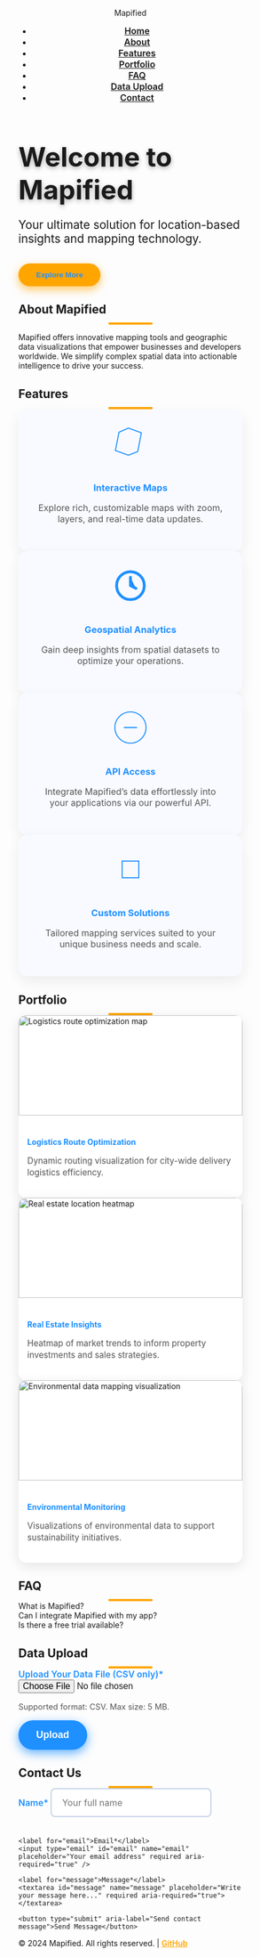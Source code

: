 <!DOCTYPE html>
<html lang="en">
<head>
<meta charset="UTF-8" />
<meta name="viewport" content="width=device-width, initial-scale=1" />
<title>Mapified - Complete Portfolio</title>
<style>
  /* Reset and base */
  * {
    margin: 0; 
    padding: 0; 
    box-sizing: border-box;
  }

  body {
    font-family: 'Segoe UI', Tahoma, Geneva, Verdana, sans-serif;
    background: #f0f4f8;
    color: #222;
    line-height: 1.6;
    scroll-behavior: smooth;
  }

  a {
    color: #1e90ff;
    text-decoration: none;
  }
  a:hover {
    text-decoration: underline;
  }

  header {
    background-color: #1e90ff;
    color: white;
    padding: 1rem 2rem;
    position: fixed;
    width: 100%;
    top: 0;
    z-index: 1000;
    box-shadow: 0 2px 6px rgba(30,144,255,0.4);
  }

  nav {
    display: flex;
    justify-content: space-between;
    align-items: center;
    max-width: 1080px;
    margin: 0 auto;
  }

  nav .logo {
    font-size: 1.7rem;
    font-weight: 900;
    letter-spacing: 3px;
    font-family: 'Arial Black', Arial, sans-serif;
    user-select: none;
  }

  nav ul {
    list-style: none;
    display: flex;
  }

  nav ul li {
    margin-left: 1.8rem;
  }
  nav ul li a {
    font-weight: 600;
    transition: color 0.3s ease;
    font-size: 1rem;
  }
  nav ul li a:hover,
  nav ul li a.active {
    color: #ffa500; /* orange accent */
  }

  /* Hero section */
  .hero {
    padding: 160px 2rem 4rem;
    background: linear-gradient(135deg, #1e90ff 0%, #4682b4 100%);
    color: white;
    text-align: center;
    min-height: 75vh;
    display: flex;
    flex-direction: column;
    justify-content: center;
  }
  .hero h1 {
    font-size: 3rem;
    margin-bottom: 1rem;
    text-shadow: 0 3px 9px rgba(0,0,0,0.3);
  }
  .hero p {
    font-size: 1.3rem;
    font-weight: 400;
    margin-bottom: 2rem;
  }
  .hero .btn {
    background-color: #ffa500;
    color: #1e90ff;
    padding: 0.8rem 2rem;
    font-weight: 700;
    border: none;
    border-radius: 30px;
    cursor: pointer;
    box-shadow: 0 6px 16px rgba(255,165,0,0.6);
    max-width: 200px;
    align-self: center;
    transition: background-color 0.3s ease, color 0.3s ease;
  }
  .hero .btn:hover {
    background-color: #cc8400;
    color: white;
  }

  .container {
    max-width: 1080px;
    margin: 0 auto;
    padding: 4rem 2rem;
    background: white;
    border-radius: 12px;
    box-shadow: 0 8px 22px rgba(0,0,0,0.06);
    margin-bottom: 3rem;
  }

  section h2 {
    text-align: center;
    font-size: 2.6rem;
    margin-bottom: 2rem;
    color: #1e90ff;
    position: relative;
  }
  section h2::after {
    content: '';
    display: block;
    margin: 0.7rem auto 0;
    width: 80px;
    height: 4px;
    background-color: #ffa500;
    border-radius: 3px;
  }

  /* About */
  #about p {
    max-width: 820px;
    margin: 0 auto;
    line-height: 1.75;
    font-size: 1.1rem;
    color: #444;
  }

  /* Features */
  #features {
    display: flex;
    gap: 2rem;
    flex-wrap: wrap;
    justify-content: center;
  }
  .feature {
    padding: 2rem;
    border-radius: 15px;
    box-shadow: 0 9px 24px rgba(0,0,0,0.07);
    flex: 1 1 280px;
    text-align: center;
    transition: transform 0.35s ease;
    cursor: default;
    background: #f9faff;
  }
  .feature:hover {
    transform: translateY(-10px);
    box-shadow: 0 12px 34px rgba(0,0,0,0.12);
  }
  .feature svg {
    width: 60px;
    height: 60px;
    margin-bottom: 1rem;
    fill: #1e90ff;
  }
  .feature h3 {
    margin-bottom: 1rem;
    color: #1e90ff;
  }
  .feature p {
    color: #555;
    font-size: 1rem;
  }

  /* Portfolio */
  #portfolio .projects-grid {
    display: grid;
    grid-template-columns: repeat(auto-fit,minmax(280px,1fr));
    gap: 2rem;
  }
  .project {
    border-radius: 14px;
    overflow: hidden;
    box-shadow: 0 6px 22px rgba(0,0,0,0.1);
    background-color: #fff;
    transition: box-shadow 0.3s ease;
    cursor: default;
  }
  .project:hover {
    box-shadow: 0 12px 36px rgba(0,0,0,0.14);
  }
  .project img {
    width: 100%;
    height: 180px;
    object-fit: cover;
    transition: transform 0.4s ease;
  }
  .project:hover img {
    transform: scale(1.1);
  }
  .project-info {
    padding: 1.2rem 1rem;
  }
  .project-info h4 {
    color: #1e90ff;
    margin-bottom: 0.5rem;
  }
  .project-info p {
    font-size: 0.95rem;
    color: #555;
    line-height: 1.4;
  }

  /* FAQ */
  #faq .faq-item {
    max-width: 720px;
    margin: 1rem auto;
    border-bottom: 1px solid #ddd;
  }
  #faq .question {
    cursor: pointer;
    padding: 1rem 1.25rem;
    font-weight: 700;
    color: #1e90ff;
    position: relative;
    background: #f9faff;
    border-radius: 8px;
  }
  #faq .question::after {
    content: "+";
    position: absolute;
    right: 1rem;
    font-size: 1.5rem;
    transition: transform 0.3s ease;
  }
  #faq .question.active::after {
    content: "−";
    transform: rotate(180deg);
  }
  #faq .answer {
    max-height: 0;
    overflow: hidden;
    transition: max-height 0.35s ease;
    padding: 0 1.25rem;
    margin-bottom: 1rem;
    color: #444;
  }
  #faq .answer.open {
    max-height: 500px; /* enough for most answers */
    padding-top: 0.5rem;
  }

  /* Data Upload */
  #upload form {
    max-width: 480px;
    margin: 0 auto;
    display: flex;
    flex-direction: column;
  }
  #upload label {
    margin-bottom: 0.5rem;
    font-weight: 600;
    color: #1e90ff;
    font-size: 1rem;
  }
  #upload input[type="file"] {
    margin-bottom: 1rem;
    font-size: 1rem;
  }
  #upload button {
    background-color: #1e90ff;
    color: white;
    font-weight: 700;
    border: none;
    padding: 1rem 2rem;
    border-radius: 30px;
    cursor: pointer;
    box-shadow: 0 6px 18px rgba(30,144,255,0.7);
    font-size: 1.1rem;
    transition: background-color 0.3s ease;
  }
  #upload button:hover {
    background-color: #1266cc;
  }
  #upload .upload-message {
    margin-top: 1rem;
    font-weight: 600;
    color: green;
  }

  /* Contact */
  #contact form {
    max-width: 640px;
    margin: 0 auto;
    display: flex;
    flex-direction: column;
  }
  #contact label {
    margin-bottom: 0.5rem;
    font-weight: 600;
    color: #1e90ff;
    font-size: 1rem;
  }
  #contact input,
  #contact textarea {
    padding: 0.85rem 1.2rem;
    margin-bottom: 1.4rem;
    border: 2px solid #c4d1e6;
    border-radius: 8px;
    font-size: 1rem;
    transition: border-color 0.3s ease;
    font-family: inherit;
    color: #222;
  }
  #contact input:focus,
  #contact textarea:focus {
    border-color: #ffa500;
    outline: none;
  }
  #contact textarea {
    resize: vertical;
    min-height: 130px;
  }
  #contact button {
    background-color: #1e90ff;
    color: white;
    font-weight: 700;
    border: none;
    padding: 1rem 2rem;
    border-radius: 30px;
    cursor: pointer;
    box-shadow: 0 6px 18px rgba(30,144,255,0.6);
    font-size: 1.1rem;
    transition: background-color 0.3s ease;
  }
  #contact button:hover {
    background-color: #1266cc;
  }

  /* Footer */
  footer {
    background-color: #1e90ff;
    color: white;
    text-align: center;
    padding: 1.75rem 2rem;
    font-size: 0.95rem;
    margin-top: 3rem;
  }
  footer a {
    color: #ffa500;
    font-weight: 600;
  }
  footer a:hover {
    text-decoration: underline;
  }

  /* Mobile */
  @media (max-width: 680px) {
    nav ul {
      flex-direction: column;
      background-color: #1e90ff;
      position: fixed;
      top: 55px;
      right: 0;
      width: 220px;
      display: none;
      margin: 0;
      padding: 1rem 0;
      border-radius: 0 0 0 10px;
      z-index: 1001;
    }
    nav ul.showing {
      display: flex;
    }
    nav ul li {
      margin: 0.9rem 0;
    }
    nav .menu-toggle {
      display: block;
      cursor: pointer;
      color: white;
      font-size: 1.9rem;
      user-select: none;
    }
  }
  @media (min-width: 681px) {
    nav .menu-toggle {
      display: none;
    }
  }
</style>
</head>
<body>

<header>
  <nav>
    <div class="logo">Mapified</div>
    <div class="menu-toggle" id="mobile-menu" aria-label="Toggle navigation menu">&#9776;</div>
    <ul id="nav-list" role="menubar">
      <li><a href="#hero" class="nav-link" role="menuitem" aria-current="page">Home</a></li>
      <li><a href="#about" class="nav-link" role="menuitem">About</a></li>
      <li><a href="#features" class="nav-link" role="menuitem">Features</a></li>
      <li><a href="#portfolio" class="nav-link" role="menuitem">Portfolio</a></li>
      <li><a href="#faq" class="nav-link" role="menuitem">FAQ</a></li>
      <li><a href="#upload" class="nav-link" role="menuitem">Data Upload</a></li>
      <li><a href="#contact" class="nav-link" role="menuitem">Contact</a></li>
    </ul>
  </nav>
</header>

<main>

<section class="hero" id="hero" aria-label="Welcome Section">
  <h1>Welcome to Mapified</h1>
  <p>Your ultimate solution for location-based insights and mapping technology.</p>
  <button class="btn" onclick="scrollToSection('about')" aria-label="Explore more about Mapified">Explore More</button>
</section>

<section id="about" class="container" aria-label="About Mapified">
  <h2>About Mapified</h2>
  <p>
    Mapified offers innovative mapping tools and geographic data visualizations that empower businesses
    and developers worldwide. We simplify complex spatial data into actionable intelligence to drive your success.
  </p>
</section>

<section id="features" class="container" aria-label="Features of Mapified">
  <h2>Features</h2>
  <div id="features">
    <div class="feature" tabindex="0" aria-label="Interactive Maps Feature">
      <svg xmlns="http://www.w3.org/2000/svg" viewBox="0 0 64 64" aria-hidden="true"><path d="M28 2l25 9-7 36-18 7-25-9 7-35z" stroke="#1e90ff" stroke-width="2" fill="none" stroke-linejoin="round"/></svg>
      <h3>Interactive Maps</h3>
      <p>Explore rich, customizable maps with zoom, layers, and real-time data updates.</p>
    </div>
    <div class="feature" tabindex="0" aria-label="Geospatial Analytics Feature">
      <svg xmlns="http://www.w3.org/2000/svg" viewBox="0 0 24 24" aria-hidden="true"><circle cx="12" cy="12" r="10" stroke="#1e90ff" stroke-width="2" fill="none"/><path d="M12 6v6l4 2" stroke="#1e90ff" stroke-width="2" stroke-linecap="round" stroke-linejoin="round"/></svg>
      <h3>Geospatial Analytics</h3>
      <p>Gain deep insights from spatial datasets to optimize your operations.</p>
    </div>
    <div class="feature" tabindex="0" aria-label="API Access Feature">
      <svg xmlns="http://www.w3.org/2000/svg" viewBox="0 0 64 64" aria-hidden="true"><circle cx="32" cy="32" r="30" stroke="#1e90ff" stroke-width="2" fill="none"/><path d="M20 32h24" stroke="#1e90ff" stroke-width="2" stroke-linecap="round"/></svg>
      <h3>API Access</h3>
      <p>Integrate Mapified’s data effortlessly into your applications via our powerful API.</p>
    </div>
    <div class="feature" tabindex="0" aria-label="Custom Solutions Feature">
      <svg xmlns="http://www.w3.org/2000/svg" viewBox="0 0 64 64" aria-hidden="true"><rect x="16" y="16" width="32" height="32" stroke="#1e90ff" stroke-width="2" fill="none"/></svg>
      <h3>Custom Solutions</h3>
      <p>Tailored mapping services suited to your unique business needs and scale.</p>
    </div>
  </div>
</section>

<section id="portfolio" class="container" aria-label="Mapified Portfolio Projects">
  <h2>Portfolio</h2>
  <div class="projects-grid">
    <div class="project" tabindex="0" aria-label="Logistics Route Optimization Project">
      <img src="https://source.unsplash.com/400x300/?route,map,logistics" alt="Logistics route optimization map" />
      <div class="project-info">
        <h4>Logistics Route Optimization</h4>
        <p>Dynamic routing visualization for city-wide delivery logistics efficiency.</p>
      </div>
    </div>
    <div class="project" tabindex="0" aria-label="Real Estate Location Mapping Project">
      <img src="https://source.unsplash.com/400x300/?realestate,map" alt="Real estate location heatmap" />
      <div class="project-info">
        <h4>Real Estate Insights</h4>
        <p>Heatmap of market trends to inform property investments and sales strategies.</p>
      </div>
    </div>
    <div class="project" tabindex="0" aria-label="Environmental Data Mapping Project">
      <img src="https://source.unsplash.com/400x300/?environment,map" alt="Environmental data mapping visualization" />
      <div class="project-info">
        <h4>Environmental Monitoring</h4>
        <p>Visualizations of environmental data to support sustainability initiatives.</p>
      </div>
    </div>
  </div>
</section>

<section id="faq" class="container" aria-label="Frequently Asked Questions">
  <h2>FAQ</h2>

  <div class="faq-item">
    <div class="question" tabindex="0" role="button" aria-expanded="false" aria-controls="faq1-answer" id="faq1-question">What is Mapified?</div>
    <div class="answer" id="faq1-answer" aria-labelledby="faq1-question" hidden>
      Mapified is a platform offering advanced mapping tools and geographic data visualizations for businesses and developers.
    </div>
  </div>

  <div class="faq-item">
    <div class="question" tabindex="0" role="button" aria-expanded="false" aria-controls="faq2-answer" id="faq2-question">Can I integrate Mapified with my app?</div>
    <div class="answer" id="faq2-answer" aria-labelledby="faq2-question" hidden>
      Yes! Mapified provides a powerful API to integrate our mapping and analytics data into your applications seamlessly.
    </div>
  </div>

  <div class="faq-item">
    <div class="question" tabindex="0" role="button" aria-expanded="false" aria-controls="faq3-answer" id="faq3-question">Is there a free trial available?</div>
    <div class="answer" id="faq3-answer" aria-labelledby="faq3-question" hidden>
      Currently, we offer demo access through this website. Please contact us for details about trials and pricing.
    </div>
  </div>
</section>

<section id="upload" class="container" aria-label="Data Upload Section">
  <h2>Data Upload</h2>
  <form id="upload-form" onsubmit="return handleUpload(event)" novalidate>
    <label for="file-input">Upload Your Data File (CSV only)*</label>
    <input type="file" id="file-input" name="file" accept=".csv" required aria-required="true" aria-describedby="file-desc" />
    <small id="file-desc" style="color:#555; font-size:0.9rem; margin-bottom:1rem; display:block;">
      Supported format: CSV. Max size: 5 MB.
    </small>
    <button type="submit" aria-label="Upload Data File">Upload</button>
    <div class="upload-message" aria-live="polite" role="status"></div>
  </form>
</section>

<section id="contact" class="container" aria-label="Contact Mapified">
  <h2>Contact Us</h2>
  <form id="contact-form" onsubmit="return validateContactForm()" novalidate>
    <label for="name">Name*</label>
    <input type="text" id="name" name="name" placeholder="Your full name" required aria-required="true" />

    <label for="email">Email*</label>
    <input type="email" id="email" name="email" placeholder="Your email address" required aria-required="true" />

    <label for="message">Message*</label>
    <textarea id="message" name="message" placeholder="Write your message here..." required aria-required="true"></textarea>

    <button type="submit" aria-label="Send contact message">Send Message</button>
  </form>
</section>

</main>

<footer>
  <p>© 2024 Mapified. All rights reserved. | <a href="https://github.com" target="_blank" rel="noopener noreferrer">GitHub</a></p>
</footer>

<script>
  // Mobile menu toggle
  const menuToggle = document.getElementById('mobile-menu');
  const navList = document.getElementById('nav-list');

  menuToggle.addEventListener('click', () => {
    navList.classList.toggle('showing');
  });

  // Smooth scroll to section helper
  function scrollToSection(id) {
    const elem = document.getElementById(id);
    if (elem) {
      const headerOffset = 70;
      const elementPosition = elem.getBoundingClientRect().top;
      const offsetPosition = elementPosition + window.pageYOffset - headerOffset;
      window.scrollTo({
        top: offsetPosition,
        behavior: 'smooth'
      });
    }
  }

  // Highlight active nav link based on scroll
  const sections = document.querySelectorAll('section[id]');
  window.addEventListener('scroll', () => {
    let scrollY = window.pageYOffset;

    sections.forEach(section => {
      const sectionHeight = section.offsetHeight;
      const sectionTop = section.offsetTop - 80;
      const sectionId = section.getAttribute('id');
      const navLink = document.querySelector(`nav ul li a[href="#${sectionId}"]`);

      if(scrollY > sectionTop && scrollY <= sectionTop + sectionHeight) {
        navLink.classList.add('active');
        navLink.setAttribute('aria-current', 'page');
      } else {
        navLink.classList.remove('active');
        navLink.removeAttribute('aria-current');
      }
    });
  });

  // Nav link click close mobile menu
  document.querySelectorAll('.nav-link').forEach(link => {
    link.addEventListener('click', (e) => {
      if(navList.classList.contains('showing')) {
        navList.classList.remove('showing');
      }
    });
  });

  // FAQ toggles
  const faqQuestions = document.querySelectorAll('#faq .question');
  faqQuestions.forEach(q => {
    q.addEventListener('click', () => toggleFaq(q));
    q.addEventListener('keypress', (e) => {
      if (e.key === 'Enter' || e.key === ' ') {
        e.preventDefault();
        toggleFaq(q);
      }
    });
  });
  function toggleFaq(question) {
    const answer = question.nextElementSibling;
    const expanded = question.getAttribute('aria-expanded') === 'true';
    if(expanded) {
      question.setAttribute('aria-expanded', 'false');
      answer.hidden = true;
      answer.classList.remove('open');
      question.classList.remove('active');
    } else {
      question.setAttribute('aria-expanded', 'true');
      answer.hidden = false;
      answer.classList.add('open');
      question.classList.add('active');
    }
  }

  // Data Upload Form Handler
  function handleUpload(event) {
    event.preventDefault();
    const fileInput = document.getElementById('file-input');
    const messageDiv = document.querySelector('#upload .upload-message');
    messageDiv.textContent = '';
    const files = fileInput.files;

    if(files.length === 0) {
      alert('Please select a file to upload.');
      fileInput.focus();
      return false;
    }
    const file = files[0];

    // Simple validations: type and size max 5MB
    if(file.type !== 'text/csv' && file.name.split('.').pop().toLowerCase() !== 'csv') {
      alert('Please upload a valid CSV file.');
      fileInput.focus();
      return false;
    }
    if(file.size > 5 * 1024 * 1024) {
      alert('File size must be less than 5 MB.');
      fileInput.focus();
      return false;
    }

    // Simulate successful upload with a timeout
    messageDiv.style.color = 'green';
    messageDiv.textContent = 'Uploading...';
    setTimeout(() => {
      messageDiv.textContent = `Upload successful! "${file.name}" received. (Demo only, no server upload.)`;
      event.target.reset();
    }, 1500);
    return false;
  }

  // Contact form validation
  function validateContactForm() {
    const name = document.getElementById('name').value.trim();
    const email = document.getElementById('email').value.trim();
    const message = document.getElementById('message').value.trim();

    if (name.length < 3) {
      alert('Please enter a valid name (at least 3 characters).');
      document.getElementById('name').focus();
      return false;
    }
    if (!validateEmail(email)) {
      alert('Please enter a valid email address.');
      document.getElementById('email').focus();
      return false;
    }
    if (message.length < 10) {
      alert('Please enter a message (at least 10 characters).');
      document.getElementById('message').focus();
      return false;
    }

    alert('Thank you for contacting Mapified, ' + name + '! This is a demo form; no message will be sent.');
    document.getElementById('contact-form').reset();
    return false; // prevent form submission for demo
  }

  function validateEmail(email) {
    const re = /^[^@\s]+@[^@\s]+\.[^@\s]+$/;
    return re.test(email);
  }
</script>

</body>
</html>


